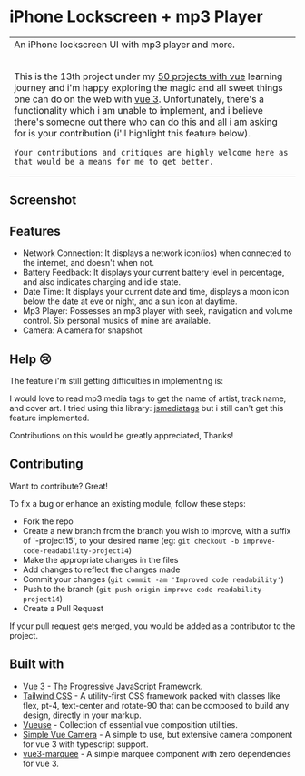 # iPhone Lockscreen + mp3 Player

<table>
<tr>
<td>
  An iPhone lockscreen UI with mp3 player and more.<br><br>
 
  This is the 13th project under my [50 projects with vue](https://github.com/dev-charles15531/50ProjectsWithVueJs) learning journey and i'm happy exploring the magic and all sweet things one can do on the web with [vue 3](http://vuejs.org).
  Unfortunately, there's a functionality which i am unable to implement, and i believe there's someone out there who can do this and all i am asking for is your contribution (i'll highlight this feature below).

    Your contributions and critiques are highly welcome here as that would be a means for me to get better.

</td>
</tr>
</table>

## Screenshot

[](https://github.com/dev-charles15531/50ProjectsWithVueJs/raw/project11/public/screenshot/ss.png)

## Features

- Network Connection: It displays a network icon(ios) when connected to the internet, and doesn't when not.
- Battery Feedback: It displays your current battery level in percentage, and also indicates charging and idle state.
- Date Time: It displays your current date and time, displays a moon icon below the date at eve or night, and a sun icon at daytime.
- Mp3 Player: Possesses an mp3 player with seek, navigation and volume control. Six personal musics of mine are available.
- Camera: A camera for snapshot

## Help 😢

The feature i'm still getting difficulties in implementing is:

I would love to read mp3 media tags to get the name of artist, track name, and cover art. I tried using this library: [jsmediatags](https://github.com/aadsm/jsmediatags) but i still can't get this feature implemented.

Contributions on this would be greatly appreciated, Thanks!

## Contributing

Want to contribute? Great!

To fix a bug or enhance an existing module, follow these steps:

- Fork the repo
- Create a new branch from the branch you wish to improve, with a suffix of '-project15', to your desired name (eg: `git checkout -b improve-code-readability-project14`)
- Make the appropriate changes in the files
- Add changes to reflect the changes made
- Commit your changes (`git commit -am 'Improved code readability'`)
- Push to the branch (`git push origin improve-code-readability-project14`)
- Create a Pull Request

If your pull request gets merged, you would be added as a contributor to the project.

## Built with

- [Vue 3](http://vuejs.org) - The Progressive JavaScript Framework.
- [Tailwind CSS](https://tailwindcss.com) - A utility-first CSS framework packed with classes like flex, pt-4, text-center and rotate-90 that can be composed to build any design, directly in your markup.
- [Vueuse](https://vueuse.org) - Collection of essential vue composition utilities.
- [Simple Vue Camera](https://npmjs.com/package/simple-vue-camera) - A simple to use, but extensive camera component for vue 3 with typescript support.
- [vue3-marquee](https://npmjs.com/package/vue3-marquee) - A simple marquee component with zero dependencies for vue 3.

